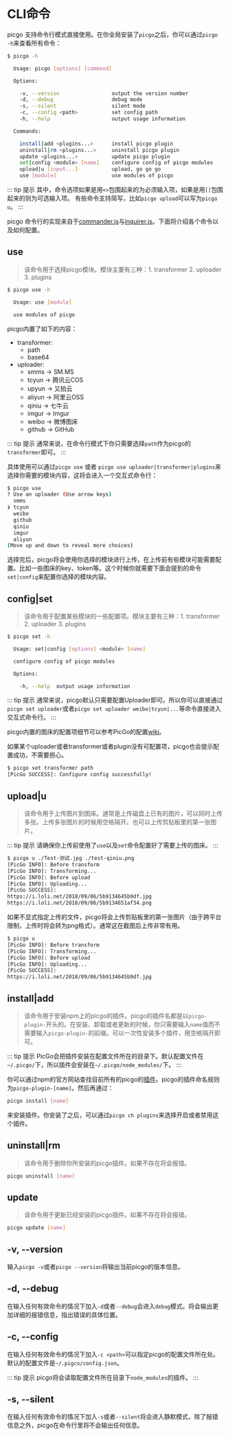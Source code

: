 # CLI命令

picgo 支持命令行模式直接使用。在你全局安装了`picgo`之后，你可以通过`picgo -h`来查看所有命令：

```bash
$ picgo -h

  Usage: picgo [options] [command]

  Options:

    -v, --version                 output the version number
    -d, --debug                   debug mode
    -s, --silent                  silent mode
    -c, --config <path>           set config path
    -h, --help                    output usage information

  Commands:

    install|add <plugins...>      install picgo plugin
    uninstall|rm <plugins...>     uninstall picgo plugin
    update <plugins...>           update picgo plugin
    set|config <module> [name]    configure config of picgo modules
    upload|u [input...]           upload, go go go
    use [module]                  use modules of picgo
```

::: tip 提示
其中，命令选项如果是用`<>`包围起来的为必须输入项，如果是用`[]`包围起来的则为可选输入项。
有些命令支持简写，比如`picgo upload`可以写为`picgo u`。
:::

picgo 命令行的实现来自于[commander.js](https://github.com/tj/commander.js/)与[inquirer.js](https://github.com/SBoudrias/Inquirer.js/)。下面将介绍各个命令以及如何配置。

## use

> 该命令用于选择picgo模块。模块主要有三种：1. transformer 2. uploader 3. plugins

```bash
$ picgo use -h

  Usage: use [module]

  use modules of picgo
```

picgo内置了如下的内容：

- transformer:
  - path
  - base64
- uploader:
  - smms -> SM.MS
  - tcyun -> 腾讯云COS
  - upyun -> 又拍云
  - aliyun -> 阿里云OSS
  - qiniu -> 七牛云
  - imgur -> Imgur
  - weibo -> 微博图床
  - github -> GitHub

::: tip 提示
通常来说，在命令行模式下你只需要选择`path`作为picgo的`transformer`即可。
:::

具体使用可以通过`picgo use` 或者 `picgo use uploader|transformer|plugins`来选择你需要的模块内容，这将会进入一个交互式命令行：

```bash
$ picgo use
? Use an uploader (Use arrow keys)
  smms
❯ tcyun
  weibo
  github
  qiniu
  imgur
  aliyun
(Move up and down to reveal more choices)
```

选择完后，picgo将会使用你选择的模块进行上传。在上传前有些模块可能需要配置。比如一些图床的key、token等。这个时候你就需要下面会提到的命令`set|config`来配置你选择的模块内容。

## config|set

> 该命令用于配置某些模块的一些配置项。模块主要有三种：1. transformer 2. uploader 3. plugins

```bash
$ picgo set -h

  Usage: set|config [options] <module> [name]

  configure config of picgo modules

  Options:

    -h, --help  output usage information
```

::: tip 提示
通常来说，picgo默认只需要配置Uploader即可。所以你可以直接通过`picgo set uploader`或者`picgo set uploader weibo|tcyun|...`等命令直接进入交互式命令行。
:::

picgo内置的图床的配置项细节可以参考PicGo的配置[wiki](https://github.com/Molunerfinn/PicGo/wiki/%E8%AF%A6%E7%BB%86%E7%AA%97%E5%8F%A3%E7%9A%84%E4%BD%BF%E7%94%A8)。

如果某个uploader或者transformer或者plugin没有可配置项，picgo也会提示配置成功，不需要担心。

```bash
$ picgo set transformer path
[PicGo SUCCESS]: Configure config successfully!
```

## upload|u

> 该命令用于上传图片到图床。通常是上传磁盘上已有的图片，可以同时上传多张。上传多张图片的时候用空格隔开。也可以上传剪贴板里的第一张图片。

::: tip 提示
请确保你上传前使用了`use`以及`set`命令配置好了需要上传的图床。
:::

```bash
$ picgo u ./Test-测试.jpg ./test-qiniu.png
[PicGo INFO]: Before transform
[PicGo INFO]: Transforming...
[PicGo INFO]: Before upload
[PicGo INFO]: Uploading...
[PicGo SUCCESS]:
https://i.loli.net/2018/09/06/5b9134645b9df.jpg
https://i.loli.net/2018/09/06/5b9134651af34.png
```

如果不显式指定上传的文件，picgo将会上传剪贴板里的第一张图片（由于跨平台限制，上传时将会转为png格式）。通常这在截图后上传非常有用。

```bash
$ picgo u
[PicGo INFO]: Before transform
[PicGo INFO]: Transforming...
[PicGo INFO]: Before upload
[PicGo INFO]: Uploading...
[PicGo SUCCESS]:
https://i.loli.net/2018/09/06/5b9134645b9df.jpg
```

## install|add

> 该命令用于安装npm上的picgo的插件。picgo的插件名都是以`picgo-plugin-`开头的。在安装、卸载或者更新的时候，你只需要输入`name`值而不需要输入`picgo-plugin-`的前缀。可以一次性安装多个插件，用空格隔开即可。

::: tip 提示
PicGo会把插件安装在配置文件所在的目录下。默认配置文件在`~/.picgo/`下，所以插件会安装在`~/.picgo/node_modules/`下。
:::

你可以通过npm的官方网站查找目前所有的picgo的[插件](https://www.npmjs.com/search?q=picgo-plugin-)。picgo的插件命名规则为`picgo-plugin-[name]`。然后再通过：

```bash
picgo install [name]
```
来安装插件。你安装了之后，可以通过`picgo ch plugins`来选择开启或者禁用这个插件。

## uninstall|rm

> 该命令用于删除你所安装的picgo插件。如果不存在将会报错。

```bash
picgo uninstall [name]
```

## update

> 该命令用于更新已经安装的picgo插件。如果不存在将会报错。

```bash
picgo update [name]
```

## -v, --version

输入`picgo -v`或者`picgo --version`将输出当前picgo的版本信息。

## -d, --debug

在输入任何有效命令的情况下加入`-d`或者`--debug`会进入`debug`模式。将会输出更加详细的报错信息，指出错误的具体位置。

## -c, --config

在输入任何有效命令的情况下加入`-c <path>`可以指定picgo的配置文件所在处。默认的配置文件是`~/.pigco/config.json`。

::: tip 提示
picgo将会读取配置文件所在目录下`node_modules`的插件。
:::

## -s, --silent

在输入任何有效命令的情况下加入`-s`或者`--silent`将会进入静默模式，除了报错信息之外，picgo在命令行里将不会输出任何信息。
